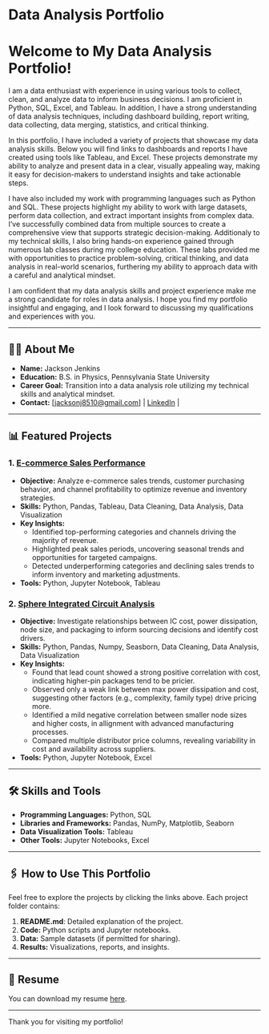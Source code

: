 # Data Analysis Portfolio

# Welcome to My Data Analysis Portfolio!

I am a data enthusiast with experience in using various tools to collect, clean, and analyze data to inform business decisions. I am proficient in Python, SQL, Excel, and Tableau. In addition, I have a strong understanding of data analysis techniques, including dashboard building, report writing, data collecting, data merging, statistics, and critical thinking.

In this portfolio, I have included a variety of projects that showcase my data analysis skills. Below you will find links to dashboards and reports I have created using tools like Tableau, and Excel. These projects demonstrate my ability to analyze and present data in a clear, visually appealing way, making it easy for decision-makers to understand insights and take actionable steps.

I have also included my work with programming languages such as Python and SQL. These projects highlight my ability to work with large datasets, perform data collection, and extract important insights from complex data. I’ve successfully combined data from multiple sources to create a comprehensive view that supports strategic decision-making. Additionaly to my technical skills, I also bring hands-on experience gained through numerous lab classes during my college education. These labs provided me with opportunities to practice problem-solving, critical thinking, and data analysis in real-world scenarios, furthering my ability to approach data with a careful and analytical mindset.

I am confident that my data analysis skills and project experience make me a strong candidate for roles in data analysis. I hope you find my portfolio insightful and engaging, and I look forward to discussing my qualifications and experiences with you.


---

## 👨‍💻 About Me
- **Name:** Jackson Jenkins
- **Education:** B.S. in Physics, Pennsylvania State University
- **Career Goal:** Transition into a data analysis role utilizing my technical skills and analytical mindset.
- **Contact:** [jacksonj8510@gmail.com] | [LinkedIn](www.linkedin.com/in/jackson-jenkins-32015725b) |

---

## 📊 Featured Projects

### 1. **[E-commerce Sales Performance](https://github.com/jacksonj810/E-commerce-Sales-Analysis/tree/main)**
- **Objective:** Analyze e-commerce sales trends, customer purchasing behavior, and channel profitability to optimize revenue and inventory strategies.
- **Skills:**  Python, Pandas, Tableau, Data Cleaning, Data Analysis, Data Visualization
- **Key Insights:** 
  - Identified top-performing categories and channels driving the majority of revenue.
  - Highlighted peak sales periods, uncovering seasonal trends and opportunities for targeted campaigns.
  - Detected underperforming categories and declining sales trends to inform inventory and marketing adjustments.
- **Tools:** Python, Jupyter Notebook, Tableau

### 2. **[Sphere Integrated Circuit Analysis](https://github.com/jacksonj810/E-commerce-Sales-Analysis/tree/main)**
- **Objective:** Investigate relationships between IC cost, power dissipation, node size, and packaging to inform sourcing decisions and identify cost drivers.
- **Skills:**  Python, Pandas, Numpy, Seasborn, Data Cleaning, Data Analysis, Data Visualization
- **Key Insights:** 
  - Found that lead count showed a strong positive correlation with cost, indicating higher-pin packages tend to be pricier.
  - Observed only a weak link between max power dissipation and cost, suggesting other factors (e.g., complexity, family type) drive pricing more.
  - Identified a mild negative correlation between smaller node sizes and higher costs, in allignment with advanced manufacturing processes.
  - Compared multiple distributor price columns, revealing variability in cost and availability across suppliers.
- **Tools:** Python, Jupyter Notebook, Excel


---

## 🛠️ Skills and Tools
- **Programming Languages:** Python, SQL
- **Libraries and Frameworks:** Pandas, NumPy, Matplotlib, Seaborn
- **Data Visualization Tools:** Tableau
- **Other Tools:** Jupyter Notebooks, Excel


---

## 🖇️ How to Use This Portfolio
Feel free to explore the projects by clicking the links above. Each project folder contains:
1. **README.md**: Detailed explanation of the project.
2. **Code:** Python scripts and Jupyter notebooks.
3. **Data:** Sample datasets (if permitted for sharing).
4. **Results:** Visualizations, reports, and insights.

---

## 📄 Resume
You can download my resume [here](link-to-resume.pdf).

---

Thank you for visiting my portfolio!
